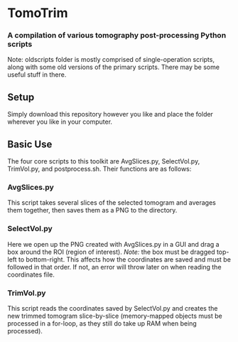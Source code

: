 # TomoTrim
### A compilation of various tomography post-processing Python scripts


Note: oldscripts folder is mostly comprised of single-operation scripts, along with some old versions of the primary scripts. There may be some useful stuff in there.


## Setup
Simply download this repository however you like and place the folder wherever you like in your computer. 

## Basic Use
The four core scripts to this toolkit are AvgSlices.py, SelectVol.py, TrimVol.py, and postprocess.sh. Their functions are as follows:

### AvgSlices.py
This script takes several slices of the selected tomogram and averages them together, then saves them as a PNG to the directory.

### SelectVol.py
Here we open up the PNG created with AvgSlices.py in a GUI and drag a box around the ROI (region of interest). *Note:* the box must be dragged top-left to bottom-right. This affects how the coordinates are saved and must be followed in that order. If not, an error will throw later on when reading the coordinates file.

### TrimVol.py
This script reads the coordinates saved by SelectVol.py and creates the new trimmed tomogram slice-by-slice (memory-mapped objects must be processed in a for-loop, as they still do take up RAM when being processed).
